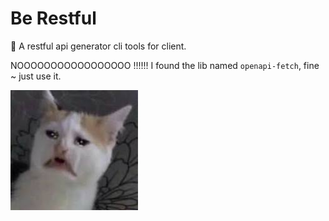 # Be Restful

💩 A restful api generator cli tools for client.

NOOOOOOOOOOOOOOOOO !!!!!! I found the lib named `openapi-fetch`, fine ~ just use it.

![sad](./docs/sad.jpg)
